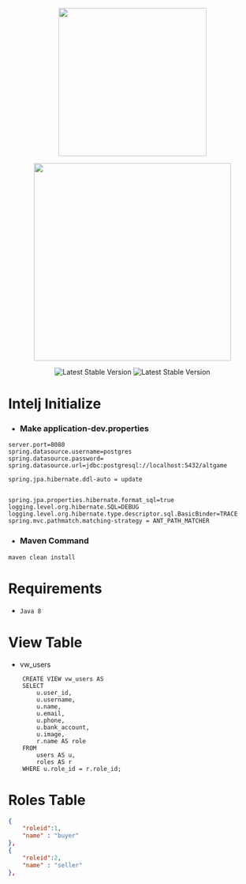 <p align="center"><a href="https://www.binaracademy.com" target="_blank">
<img src="https://global-uploads.webflow.com/5e70b9a791ceb781b605048c/6152ae609d46491e37aa9af9_logo_binar-academy_horizontal_magenta_bg-transparan-p-500.png" width="300">
</a>
</p>
<p align="center"><a href="https://spring.io/projects/spring-boot" target="_blank">
<img src="https://spring.io/images/spring-logo-9146a4d3298760c2e7e49595184e1975.svg" width="400">
</a>
</p>
<p  align="center">
<img src="https://img.shields.io/badge/AltGame%20Version-1.0-green" alt="Latest Stable Version">
<img src="https://img.shields.io/badge/Spring%20Boot%20Version-2.6.8-green" alt="Latest Stable Version">
</p>

# Intelj Initialize

- ### Make  application-dev.properties
```
server.port=8080
spring.datasource.username=postgres
spring.datasource.password=
spring.datasource.url=jdbc:postgresql://localhost:5432/altgame

spring.jpa.hibernate.ddl-auto = update


spring.jpa.properties.hibernate.format_sql=true
logging.level.org.hibernate.SQL=DEBUG   
logging.level.org.hibernate.type.descriptor.sql.BasicBinder=TRACE
spring.mvc.pathmatch.matching-strategy = ANT_PATH_MATCHER
```
- ### Maven Command
` maven clean install `

# Requirements

- `Java 8`

# View Table

- vw_users

```
    CREATE VIEW vw_users AS
    SELECT 
        u.user_id, 
        u.username, 
        u.name, 
        u.email, 
        u.phone,
        u.bank_account,
        u.image,
        r.name AS role
    FROM 
        users AS u, 
        roles AS r
    WHERE u.role_id = r.role_id;
```

# Roles Table
```json
{
    "roleid":1,
    "name" : "buyer"
},
{
    "roleid":2,
    "name" : "seller"
},
```
